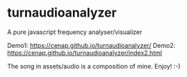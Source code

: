 # turnaudioanalyzer
A pure javascript frequency analyser/visualizer

Demo1: https://cenap.github.io/turnaudioanalyzer/
Demo2: https://cenap.github.io/turnaudioanalyzer/index2.html

The song in assets/audio is a composition of mine. Enjoy! :-)
